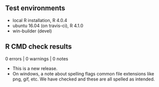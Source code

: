 ## Test environments
* local R installation, R 4.0.4
* ubuntu 16.04 (on travis-ci), R 4.1.0
* win-builder (devel)

## R CMD check results

0 errors | 0 warnings | 0 notes

* This is a new release.
* On windows, a note about spelling flags common file extensions like png, gif, etc. We have checked and these are all spelled as intended.
